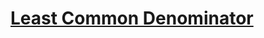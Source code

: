 # [Least Common Denominator](https://app.codesignal.com/arcade/python-arcade/fumbling-in-functional/cYG6vtfv6TJKPsvSY/)
